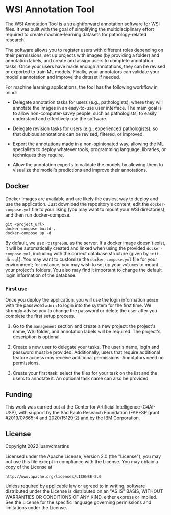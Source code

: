 # WSI Annotation Tool

The WSI Annotation Tool is a straightforward annotation software for WSI files. It was built with the goal of simplifying the multidisciplinary effort required to create machine-learning datasets for pathology-related research. 

The software allows you to register users with different roles depending on their permissions, set up projects with images (by providing a folder) and annotation labels, and create and assign users to complete annotation tasks. Once your users have made enough annotations, they can be revised or exported to train ML models. Finally, your annotators can validate your model's annotation and improve the dataset if needed.  

For machine learning applications, the tool has the following workflow in mind:

 - Delegate annotation tasks for users (e.g., pathologists), where they will annotate the images in an easy-to-use user interface. The main goal is to allow non-computer-savvy people, such as pathologists, to easily understand and effectively use the software.

 - Delegate revision tasks for users (e.g., experienced pathologists), so that dubious annotations can be revised, filtered, or improved.

 - Export the annotations made in a non-opinionated way, allowing the ML specialists to deploy whatever tools, programming language, libraries, or techniques they require.

 - Allow the annotation experts to validate the models by allowing them to visualize the model's predictions and improve their annotations.

## Docker
Docker images are available and are likely the easiest way to deploy and use the application. Just download the repository's content, edit the `docker-compose.yml` file to your liking (you may want to mount your WSI directories), and then run docker-compose.
```
git <project_url> 
docker-compose build .
docker-compose up -d
```

By default, we use `PostgreSQL` as the server. If a docker image doesn't exist, it will be automatically created and linked when using the provided `docker-compose.yml`, including with the correct database structure (given by `init-db.sql`).
You may want to customize the `docker-compose.yml` file for your environment; for instance, you may wish to set up your `volumes` to mount your project's folders. You also may find it important to change the default login information of the database.

### First use
Once you deploy the application, you will use the login information `admin` with the password `admin` to login into the system for the first time. We strongly advise you to change the password or delete the user after you complete the first setup process.

1. Go to the `management` section and create a new project: the project's name, WSI folder, and annotation labels will be required. The project's description is optional. 

2. Create a new user to delegate your tasks. The user's name, login and password must be provided. Additionally, users that require additional feature access may receive additional permissions. Annotators need no permissions. 

3. Create your first task: select the files for your task on the list and the users to annotate it. An optional task name can also be provided.

## Funding
This work was carried out at the Center for Artificial Intelligence (C4AI-USP), with support by the São Paulo Research Foundation (FAPESP grant #2019/07665-4 and 2020/15129-2) and by the IBM Corporation.

## License 
Copyright 2022 luanvcmartins

Licensed under the Apache License, Version 2.0 (the "License");
you may not use this file except in compliance with the License.
You may obtain a copy of the License at

    http://www.apache.org/licenses/LICENSE-2.0

Unless required by applicable law or agreed to in writing, software
distributed under the License is distributed on an "AS IS" BASIS,
WITHOUT WARRANTIES OR CONDITIONS OF ANY KIND, either express or implied.
See the License for the specific language governing permissions and
limitations under the License.

